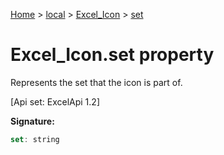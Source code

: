 [Home](./index) &gt; [local](local.md) &gt; [Excel\_Icon](local.excel_icon.md) &gt; [set](local.excel_icon.set.md)

# Excel\_Icon.set property

Represents the set that the icon is part of. 

 \[Api set: ExcelApi 1.2\]

**Signature:**
```javascript
set: string
```

